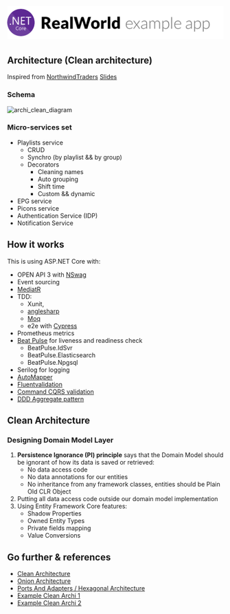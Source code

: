 # ![Synker API](logo.png)

## Architecture (Clean architecture)

Inspired from [NorthwindTraders][NorthwindTraders]
[Slides](https://github.com/Fazzani/Synker/raw/master/docs/Slides.pdf)

### Schema

![archi_clean_diagram](https://fullstackmark.com/img/posts/11/clean-architecture-circle-diagram.jpg)

### Micro-services set

- Playlists service
  - CRUD
  - Synchro (by playlist && by group)
  - Decorators
    - Cleaning names
    - Auto grouping
    - Shift time
    - Custom && dynamic
- EPG service
- Picons service
- Authentication Service (IDP)
- Notification Service

## How it works

This is using ASP.NET Core with:

- OPEN API 3 with [NSwag][nswag_repo]
- Event sourcing
- [MediatR](https://github.com/jbogard/MediatR/wiki)
- TDD:
  - Xunit, 
  - [anglesharp][anglesharp] 
  - [Moq][moq_repo]
  - e2e with [Cypress][cypress]
- Prometheus metrics
- [Beat Pulse][beat_pulse_github] for liveness and readiness check
  - BeatPulse.IdSvr
  - BeatPulse.Elasticsearch
  - BeatPulse.Npgsql
- Serilog for logging
- [AutoMapper](https://automapper.org/)
- [Fluentvalidation](https://fluentvalidation.net/start)
- [Command CQRS validation](https://www.linkedin.com/pulse/validation-ddd-cqrs-luca-briguglia/)
- [DDD Aggregate pattern](https://martinfowler.com/bliki/DDD_Aggregate.html)

## Clean Architecture

### Designing Domain Model Layer

1. **Persistence Ignorance (PI) principle** says that the Domain Model should be ignorant of how its data is saved or retrieved:
   - No data access code
   - No data annotations for our entities
   - No inheritance from any framework classes, entities should be Plain Old CLR Object
2. Putting all data access code outside our domain model implementation
3. Using Entity Framework Core features: 
   - Shadow Properties
   - Owned Entity Types
   - Private fields mapping
   - Value Conversions

## Go further & references

- [Clean Architecture][clean_archi]
- [Onion Architecture][onion_archi]
- [Ports And Adapters / Hexagonal Architecture][port_adapter_hexa]
- [Example Clean Archi 1][example_archi_1]
- [Example Clean Archi 2][example_archi_2]

[beat_pulse_github]:https://github.com/Xabaril/BeatPulse
[NorthwindTraders]:https://github.com/JasonGT/NorthwindTraders
[Persistence Ignorance]:http://www.kamilgrzybek.com/design/domain-model-encapsulation-and-pi-with-entity-framework-2-2/
[nswag_repo]:https://github.com/RicoSuter/NSwag
[moq_repo]:https://github.com/moq/moq4
[anglesharp]:https://anglesharp.github.io/
[clean_archi]:http://blog.cleancoder.com/uncle-bob/2012/08/13/the-clean-architecture.html
[onion_archi]:https://jeffreypalermo.com/2008/07/the-onion-architecture-part-1
[port_adapter_hexa]:https://herbertograca.com/2017/09/14/ports-adapters-architecture/
[example_archi_1]:https://fullstackmark.com/post/11/better-software-design-with-clean-architecture
[example_archi_2]:https://fullstackmark.com/post/18/building-aspnet-core-web-apis-with-clean-architecture
[cypress]:https://www.cypress.io/